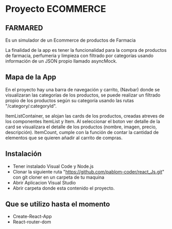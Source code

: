 # Proyecto ECOMMERCE

## FARMARED

Es un simulador de un Ecommerce de productos de Farmacia

La finalidad de la app es tener la funcionalidad para la compra de productos de farmacia, perfumeria y limpieza con filtrado por categorías usando información de un JSON propio llamado asyncMock.

## Mapa de la App

En el proyecto hay una barra de navegación y carrito, (Navbar) donde se visualizaran las categorías de los productos, se puede realizar un filtrado propio de los productos según su categoría usando las rutas "/category/:categoryId". 

ItemListContainer, se alojan las cards de los productos, creadas atreves de los componentes ItemList y Item.
Al seleccionar el boton ver detalle de la card se visualizara el detalle de los productos (nombre, imagen, precio, descripción).
ItemCount, cumple con la función de contar la cantidad de elementos que se quieren añadir al carrito de compras. 

## Instalación

- Tener instalado Visual Code y Node.js
- Clonar la siguiente ruta "https://github.com/pablom-coder/react_Js.git" con git cloner en un carpeta de tu maquina
- Abrir Aplicacion Visual Studio
- Abrir carpeta donde esta contenido el proyecto.

## Que se utilizo hasta el momento

- Create-React-App
- React-router-dom

